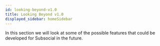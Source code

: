 ```yaml
---
id: looking-beyond-v1.0
title: Looking Beyond v1.0
displayed_sidebar: homeSidebar
---
```


In this section we will look at some of the possible features that could be developed for Subsocial in the future.
